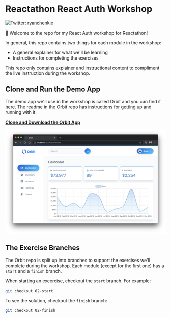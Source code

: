 # Reactathon React Auth Workshop

<p>
  <a href="https://twitter.com/ryanchenkie" target="_blank">
    <img alt="Twitter: ryanchenkie" src="https://img.shields.io/twitter/follow/ryanchenkie.svg?style=social" />
  </a>
</p>

👋 Welcome to the repo for my React Auth workshop for Reactathon!

In general, this repo contains two things for each module in the workshop:

- A general explainer for what we'll be learning
- Instructions for completing the exercises

This repo only contains explainer and instructional content to compliment the live instruction during the workshop.

## Clone and Run the Demo App

The demo app we'll use in the workshop is called Orbit and you can find it [here](https://github.com/chenkie/orbit). The readme in the Orbit repo has instructions for getting up and running with it.

**[Clone and Download the Orbit App](https://github.com/chenkie/orbit)**

![orbit dashboard](./images/orbit-dashboard.png)

## The Exercise Branches

The Orbit repo is split up into branches to support the exercises we'll complete during the workshop. Each module (except for the first one) has a `start` and a `finish` branch.

When starting an excercise, checkout the `start` branch. For example:

```bash
git checkout 02-start
```

To see the solution, checkout the `finish` branch:

```bash
git checkout 02-finish
```
